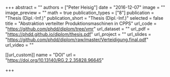 +++
abstract = ""
authors = ["Peter Heisig"]
date = "2016-12-07"
image = ""
image_preview = ""
math = true
publication_types = ["8"]
publication = "Thesis (Dipl.-Inf.)"
publication_short = "Thesis (Dipl.-Inf.)"
selected = false
title = "Abstraktion verteilter Produktionsmaschinen in CPPS"
url_code = "https://github.com/phdd/diplom/tree/vmr"
url_dataset = ""
url_pdf = "https://phdd.github.io/diplom/thesis.pdf"
url_project = ""
url_slides = "https://github.com/phdd/diplom/raw/master/Verteidigung.final.pdf"
url_video = ""

[[url_custom]]
name = "DOI"
url = "https://doi.org/10.13140/RG.2.2.35828.96645"

+++
